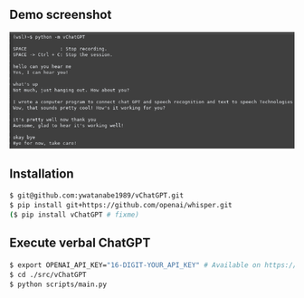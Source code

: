 ## Demo screenshot
![alt text](https://github.com/ywatanabe1989/vChatGPT/blob/main/docs/vChatGPT_demo.png?raw=true)

## Installation
``` bash
$ git@github.com:ywatanabe1989/vChatGPT.git
$ pip install git+https://github.com/openai/whisper.git
($ pip install vChatGPT # fixme)
```

## Execute verbal ChatGPT
``` bash
$ export OPENAI_API_KEY="16-DIGIT-YOUR_API_KEY" # Available on https://platform.openai.com/account/api-keys
$ cd ./src/vChatGPT
$ python scripts/main.py
```

